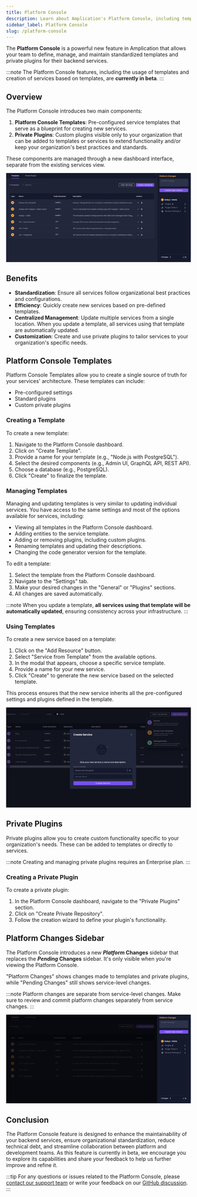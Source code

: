```yaml
---
title: Platform Console
description: Learn about Amplication's Platform Console, including templates and private plugins for standardizing service creation and management.
sidebar_label: Platform Console
slug: /platform-console
---
```


The **Platform Console** is a powerful new feature in Amplication that allows your team to define, manage, and maintain standardized templates and private plugins for their backend services.

:::note
The Platform Console features, including the usage of templates and creation of services based on templates, are **currently in beta**.
:::

## Overview

The Platform Console introduces two main components:

1. **Platform Console Templates**: Pre-configured service templates that serve as a blueprint for creating new services.
2. **Private Plugins**: Custom plugins visible only to your organization that can be added to templates or services to extend functionality and/or keep your organization's best practices and standards.

These components are managed through a new dashboard interface, separate from the existing services view.

![Amplication Platform Console](./assets/amplication-platform-console.png)

## Benefits

- **Standardization**: Ensure all services follow organizational best practices and configurations.
- **Efficiency**: Quickly create new services based on pre-defined templates.
- **Centralized Management**: Update multiple services from a single location. When you update a template, all services using that template are automatically updated.
- **Customization**: Create and use private plugins to tailor services to your organization's specific needs.

## Platform Console Templates

Platform Console Templates allow you to create a single source of truth for your services' architecture. These templates can include:

- Pre-configured settings
- Standard plugins
- Custom private plugins

### Creating a Template

To create a new template:

1. Navigate to the Platform Console dashboard.
2. Click on "Create Template".
3. Provide a name for your template (e.g., "Node.js with PostgreSQL").
4. Select the desired components (e.g., Admin UI, GraphQL API, REST API).
5. Choose a database (e.g., PostgreSQL).
6. Click "Create" to finalize the template.

### Managing Templates

Managing and updating templates is very similar to updating individual services. You have access to the same settings and most of the options available for services, including:

- Viewing all templates in the Platform Console dashboard.
- Adding entities to the service template.
- Adding or removing plugins, including custom plugins.
- Renaming templates and updating their descriptions.
- Changing the code generator version for the template.

To edit a template:

1. Select the template from the Platform Console dashboard.
2. Navigate to the "Settings" tab.
3. Make your desired changes in the "General" or "Plugins" sections.
4. All changes are saved automatically.

:::note
When you update a template, **all services using that template will be automatically updated**, ensuring consistency across your infrastructure.
:::

### Using Templates

To create a new service based on a template:

1. Click on the "Add Resource" button.
2. Select "Service from Template" from the available options.
3. In the modal that appears, choose a specific service template.
4. Provide a name for your new service.
5. Click "Create" to generate the new service based on the selected template.

This process ensures that the new service inherits all the pre-configured settings and plugins defined in the template.

![Amplication Create Services From Template](./assets/create-service-from-template.png)

## Private Plugins

Private plugins allow you to create custom functionality specific to your organization's needs. These can be added to templates or directly to services.

:::note
Creating and managing private plugins requires an Enterprise plan.
:::

### Creating a Private Plugin

To create a private plugin:

1. In the Platform Console dashboard, navigate to the "Private Plugins" section.
2. Click on "Create Private Repository".
3. Follow the creation wizard to define your plugin's functionality.

## Platform Changes Sidebar

The Platform Console introduces a new **_Platform_ Changes** sidebar that replaces the **_Pending_ Changes** sidebar. It's only visible when you're viewing the Platform Console.

"Platform Changes" shows changes made to templates and private plugins, while "Pending Changes" still shows service-level changes.

:::note
Platform changes are separate from service-level changes. Make sure to review and commit platform changes separately from service changes.
:::

![Amplication Create Services From Template](./assets/platform-changes.png)

## Conclusion

The Platform Console feature is designed to enhance the maintainability of your backend services, ensure organizational standardization, reduce technical debt, and streamline collaboration between platform and development teams.
As this feature is currently in beta, we encourage you to explore its capabilities and share your feedback to help us further improve and refine it.

:::tip
For any questions or issues related to the Platform Console, please [contact our support team](https://amplication.com/contact) or write your feedback on our [GitHub discussion](https://github.com/amplication/amplication/discussions/8979).
:::